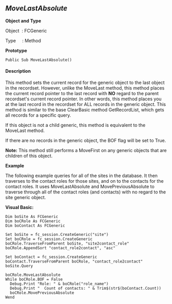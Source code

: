 _MoveLastAbsolute_
------------------

**Object and Type**

Object  : FCGeneric

Type     : Method

**Prototype**

```
Public Sub MoveLastAbsolute()
```

#### Description

This method sets the current record for the generic object to the last object in the recordset. However, unlike the MoveLast method, this method places the current record pointer to the last record with **NO** regard to the parent recordset's current record pointer. In other words, this method places you at the last record in the recordset for ALL records in the generic object. This method is similar to the base ClearBasic method GetRecordList, which gets all records for a specific query.

If this object is not a child generic, this method is equivalent to the MoveLast method.

If there are no records in the generic object, the BOF flag will be set to True.

**Note:** This method still performs a MoveFirst on any generic objects that are children of this object.

**Example**

The following example queries for all of the sites in the database. It then traverses to the contact roles for those sites, and on to the contacts for the contact roles. It uses MoveLastAbsolute and MovePreviousAbsolute to traverse through all of the contact roles (and contacts) with no regard to the site generic object.

**Visual Basic:**
```
Dim boSite As FCGeneric
Dim boCRole As FCGeneric
Dim boContact As FCGeneric

Set boSite = fc_session.CreateGeneric("site")
Set boCRole = fc_session.CreateGeneric
boCRole.TraverseFromParent boSite, "site2contact_role"
boCRole.AppendSort "contact_role2contact", "asc"

Set boContact = fc_session.CreateGeneric
boContact.TraverseFromParent boCRole, "contact_role2contact"
boSite.Query

boCRole.MoveLastAbsolute
While boCRole.BOF = False
  Debug.Print "Role: " & boCRole("role_name")
  Debug.Print "  Count of contacts: " & Trim$(str$(boContact.Count)) 
  boCRole.MovePreviousAbsolute
Wend
```